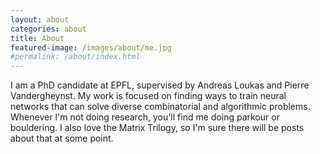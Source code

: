 ```yaml
---
layout: about
categories: about
title: About
featured-image: /images/about/me.jpg
#permalink: /about/index.html
---
```

I am a PhD candidate at EPFL, supervised by Andreas Loukas and Pierre Vandergheynst.
My work is focused on finding ways to train neural networks that can solve diverse combinatorial and algorithmic problems.
Whenever I'm not doing research, you'll find me doing parkour or bouldering. I also love the Matrix Trilogy, so I'm sure there will be posts about that at some point.
<div style="font-size: 16px;float:center;">
 <a href="https://twitter.com/AspectStalence" class="fa fa-twitter fa-2x" ></a>   <a href="https://scholar.google.com/citations?user=CRLG9UcAAAAJ&hl=el" class="ai ai-google-scholar-square fa-2x"></a>   <a href="https://github.com/Stalence" class="fa fa-github fa-2x"></a> </div>